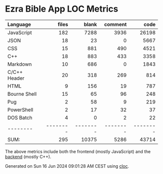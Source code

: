 # Ezra Bible App LOC Metrics

Language|files|blank|comment|code
:-------|-------:|-------:|-------:|-------:
JavaScript|182|7288|3936|26198
JSON|18|23|0|5667
CSS|15|881|490|4521
C++|18|883|433|3358
Markdown|10|686|0|1843
C/C++ Header|20|318|269|814
HTML|9|156|19|787
Bourne Shell|15|65|96|248
Pug|2|58|9|219
PowerShell|2|17|32|37
DOS Batch|4|0|2|22
--------|--------|--------|--------|--------
SUM:|295|10375|5286|43714

The above metrics include both the frontend (mostly JavaScript) and the [backend](https://github.com/ezra-bible-app/node-sword-interface) (mostly C++).

Generated on Sun 16 Jun 2024 09:01:28 AM CEST using [cloc](https://github.com/AlDanial/cloc).